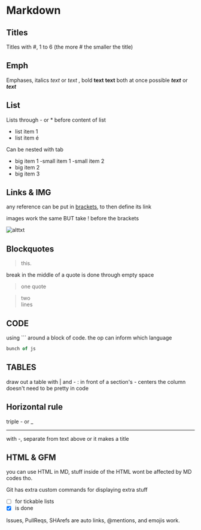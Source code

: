 # Markdown

## Titles
Titles with #, 1 to 6 (the more # the smaller the title)

## Emph
Emphases, italics *text* or _text_ , bold **text** __text__ both at once possible **_text_** or _**text**_ 

## List
Lists through - or * before content of list
- list item 1 
- list item é

Can be nested with tab
- big item 1
    -small item 1
    -small item 2
- big item 2
- big item 3

## Links & IMG
any reference can be put in [brackets], to then define its link

<!-- References -->
[brackets]: http://link.site "alt txt"

images work the same BUT take ! before the brackets

![alttxt](URL)

## Blockquotes
> this. 

break in the middle of a quote is done through empty space

>one
>quote

>two  
>lines  

## CODE
using ``` around a block of code. the op can inform which language

```js
bunch of js
```

## TABLES
draw out a table with | and -
: in front of a section's - centers the column
doesn't need to be pretty in code

## Horizontal rule
triple - or _

___
with -, separate from text above or it makes a title

## HTML & GFM
you can use HTML in MD, stuff inside of the HTML wont be affected by MD codes tho.

Git has extra custom commands for displaying extra stuff
- [ ] for tickable lists
- [x] is done

Issues, PullReqs, SHArefs are auto links, @mentions, and emojis work.
